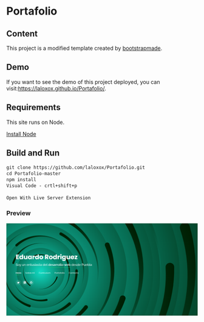 # Portafolio

## Content 

This project is a modified template created by [bootstrapmade](https://bootstrapmade.com/).

## Demo

If you want to see the demo of this project deployed, you can visit:<https://laloxox.github.io/Portafolio/>.

## Requirements

This site runs on Node.

[Install Node](https://nodejs.org)

## Build and Run 

    git clone https://github.com/laloxox/Portafolio.git
    cd Portafolio-master
    npm install
    Visual Code - crtl+shift+p

    Open With Live Server Extension  


### Preview

![Captura](assets/img/preview-port.png)

